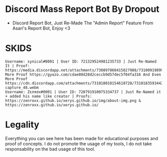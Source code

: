 # Discord Mass Report Bot By Dropout
  -  Discord Report Bot, Just Re-Made The "Admin Report" Feature From Asari's Report Bot, Enjoy <3 
  
# SKIDS
    Username: synical#0001 | User ID: 721329524981235733 | Just Re-Named It | Proof: https://media.discordapp.net/attachments/730897868415827988/731009198996848734/gvzy79wZA1bqQAAAABJRU5ErkJggg.png More Proof https://gyazo.com/cdae80d28d2ceccb9d57dec5f04fa316 And Even More Proof https://cdn.discordapp.com/attachments/731018018154610728/731018359344201759/screen-capture_48.webm
    Username: Zεпяσх#0001 | User ID: 720791910075334737 | Just Re-Named it + added his name like creator | Proofs: https://zenroxx.github.io/xerys.github.io/img/about-img.png & https://zenroxx.github.io/xerys.github.io/

# Legality

Everything you can see here has been made for educational purposes and proof of concepts. I do not promote the usage of my tools, I do not take responsability on the bad usage of this tool.

